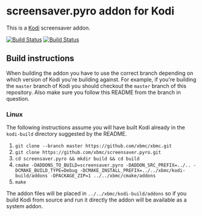 # screensaver.pyro addon for Kodi

This is a [Kodi](https://kodi.tv) screensaver addon.

[![Build Status](https://travis-ci.org/xbmc/screensaver.pyro.svg?branch=Matrix)](https://travis-ci.org/xbmc/screensaver.pyro/branches)
[![Build Status](https://dev.azure.com/teamkodi/binary-addons/_apis/build/status/xbmc.screensaver.pyro?branchName=Matrix)](https://dev.azure.com/teamkodi/binary-addons/_build/latest?definitionId=47&branchName=Matrix)
<!--- [![Build Status](https://ci.appveyor.com/api/projects/status/github/xbmc/screensaver.pyro?branch=Matrix&svg=true)](https://ci.appveyor.com/project/xbmc/screensaver-pyro?branch=Matrix) -->

## Build instructions

When building the addon you have to use the correct branch depending on which version of Kodi you're building against. 
For example, if you're building the `master` branch of Kodi you should checkout the `master` branch of this repository. 
Also make sure you follow this README from the branch in question.

### Linux

The following instructions assume you will have built Kodi already in the `kodi-build` directory 
suggested by the README.

1. `git clone --branch master https://github.com/xbmc/xbmc.git`
2. `git clone https://github.com/xbmc/screensaver.pyro.git`
3. `cd screensaver.pyro && mkdir build && cd build`
4. `cmake -DADDONS_TO_BUILD=screensaver.pyro -DADDON_SRC_PREFIX=../.. -DCMAKE_BUILD_TYPE=Debug -DCMAKE_INSTALL_PREFIX=../../xbmc/kodi-build/addons -DPACKAGE_ZIP=1 ../../xbmc/cmake/addons`
5. `make`

The addon files will be placed in `../../xbmc/kodi-build/addons` so if you build Kodi from source and run it directly 
the addon will be available as a system addon.
